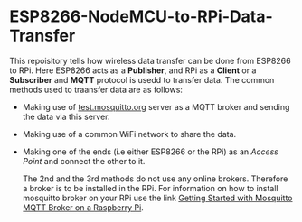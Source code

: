 # ESP8266-NodeMCU-to-RPi-Data-Transfer
  This repoisitory tells how wireless data transfer can be done from ESP8266 to RPi. Here ESP8266 acts as a **Publisher**, and RPi as a **Client** or a **Subscriber** and **MQTT** protocol is usedd to transfer data. The common methods used to traansfer data are as follows:
  
  * Making use of [test.mosquitto.org](http://test.mosquitto.org/) server as a MQTT broker and sending the data via this server.
  
  * Making use of a common WiFi network to share the data.
  
  * Making one of the ends (i.e either ESP8266 or the RPi) as an *Access Point* and connect the other to it.
  
    The 2nd and the 3rd methods do not use any online brokers. Therefore a broker is to be installed in the RPi. For information on how to install mosquitto broker on your RPi use the link [Getting Started with Mosquitto MQTT Broker on a Raspberry Pi](https://www.youtube.com/watch?v=AsDHEDbyLfg&t=72s).
  
 
